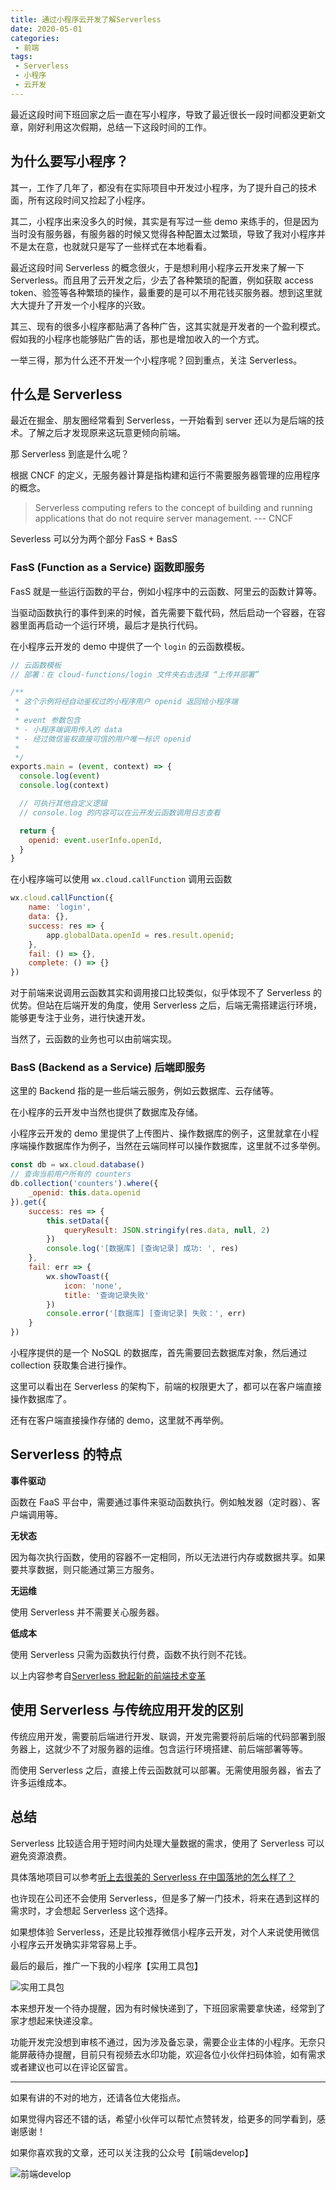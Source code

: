 ```yaml
---
title: 通过小程序云开发了解Serverless
date: 2020-05-01
categories:
 - 前端
tags:
 - Serverless
 - 小程序
 - 云开发
---
```


最近这段时间下班回家之后一直在写小程序，导致了最近很长一段时间都没更新文章，刚好利用这次假期，总结一下这段时间的工作。

<!-- more -->

## 为什么要写小程序？

其一，工作了几年了，都没有在实际项目中开发过小程序，为了提升自己的技术面，所有这段时间又捡起了小程序。

其二，小程序出来没多久的时候，其实是有写过一些 demo 来练手的，但是因为当时没有服务器，有服务器的时候又觉得各种配置太过繁琐，导致了我对小程序并不是太在意，也就就只是写了一些样式在本地看看。

最近这段时间 Serverless 的概念很火，于是想利用小程序云开发来了解一下 Serverless。而且用了云开发之后，少去了各种繁琐的配置，例如获取 access token、验签等各种繁琐的操作，最重要的是可以不用花钱买服务器。想到这里就大大提升了开发一个小程序的兴致。


其三、现有的很多小程序都贴满了各种广告，这其实就是开发者的一个盈利模式。假如我的小程序也能够贴广告的话，那也是增加收入的一个方式。

一举三得，那为什么还不开发一个小程序呢？回到重点，关注 Serverless。

## 什么是 Serverless

最近在掘金、朋友圈经常看到 Serverless，一开始看到 server 还以为是后端的技术。了解之后才发现原来这玩意更倾向前端。

那 Serverless 到底是什么呢？

根据 CNCF 的定义，无服务器计算是指构建和运行不需要服务器管理的应用程序的概念。

> Serverless computing refers to the concept of building and running applications that do not require server management. --- CNCF

Severless 可以分为两个部分 FasS + BasS

### FasS (Function as a Service) 函数即服务

FasS 就是一些运行函数的平台，例如小程序中的云函数、阿里云的函数计算等。

当驱动函数执行的事件到来的时候，首先需要下载代码，然后启动一个容器，在容器里面再启动一个运行环境，最后才是执行代码。

在小程序云开发的 demo 中提供了一个 `login` 的云函数模板。

```js
// 云函数模板
// 部署：在 cloud-functions/login 文件夹右击选择 “上传并部署”

/**
 * 这个示例将经自动鉴权过的小程序用户 openid 返回给小程序端
 *
 * event 参数包含
 * - 小程序端调用传入的 data
 * - 经过微信鉴权直接可信的用户唯一标识 openid
 *
 */
exports.main = (event, context) => {
  console.log(event)
  console.log(context)

  // 可执行其他自定义逻辑
  // console.log 的内容可以在云开发云函数调用日志查看

  return {
    openid: event.userInfo.openId,
  }
}
```

在小程序端可以使用 `wx.cloud.callFunction` 调用云函数

```js
wx.cloud.callFunction({
    name: 'login',
    data: {},
    success: res => {
        app.globalData.openId = res.result.openid;
    },
    fail: () => {},
    complete: () => {}
})
```

对于前端来说调用云函数其实和调用接口比较类似，似乎体现不了 Serverless 的优势。但站在后端开发的角度，使用 Serverless 之后，后端无需搭建运行环境，能够更专注于业务，进行快速开发。

当然了，云函数的业务也可以由前端实现。


### BasS (Backend as a Service) 后端即服务

这里的 Backend 指的是一些后端云服务，例如云数据库、云存储等。

在小程序的云开发中当然也提供了数据库及存储。

小程序云开发的 demo 里提供了上传图片、操作数据库的例子，这里就拿在小程序端操作数据库作为例子，当然在云端同样可以操作数据库，这里就不过多举例。

```js
const db = wx.cloud.database()
// 查询当前用户所有的 counters
db.collection('counters').where({
    _openid: this.data.openid
}).get({
    success: res => {
        this.setData({
            queryResult: JSON.stringify(res.data, null, 2)
        })
        console.log('[数据库] [查询记录] 成功: ', res)
    },
    fail: err => {
        wx.showToast({
            icon: 'none',
            title: '查询记录失败'
        })
        console.error('[数据库] [查询记录] 失败：', err)
    }
})
```

小程序提供的是一个 NoSQL 的数据库，首先需要回去数据库对象，然后通过 collection 获取集合进行操作。

这里可以看出在 Serverless 的架构下，前端的权限更大了，都可以在客户端直接操作数据库了。

还有在客户端直接操作存储的 demo，这里就不再举例。


## Serverless 的特点

**事件驱动**

函数在 FaaS 平台中，需要通过事件来驱动函数执行。例如触发器（定时器）、客户端调用等。

**无状态**

因为每次执行函数，使用的容器不一定相同，所以无法进行内存或数据共享。如果要共享数据，则只能通过第三方服务。

**无运维**

使用 Serverless 并不需要关心服务器。

**低成本**

使用 Serverless 只需为函数执行付费，函数不执行则不花钱。

以上内容参考自[Serverless 掀起新的前端技术变革](https://zhuanlan.zhihu.com/p/65914436)

## 使用 Serverless 与传统应用开发的区别

传统应用开发，需要前后端进行开发、联调，开发完需要将前后端的代码部署到服务器上，这就少不了对服务器的运维。包含运行环境搭建、前后端部署等等。


而使用 Serverless 之后，直接上传云函数就可以部署。无需使用服务器，省去了许多运维成本。


## 总结

Serverless 比较适合用于短时间内处理大量数据的需求，使用了 Serverless 可以避免资源浪费。

具体落地项目可以参考[听上去很美的 Serverless 在中国落地的怎么样了？](https://zhuanlan.zhihu.com/p/100651901)

也许现在公司还不会使用 Serverless，但是多了解一门技术，将来在遇到这样的需求时，才会想起 Serverless 这个选择。

如果想体验 Serverless，还是比较推荐微信小程序云开发，对个人来说使用微信小程序云开发确实非常容易上手。


最后的最后，推广一下我的小程序【实用工具包】

![实用工具包](/imgs/前端/8.png)

本来想开发一个待办提醒，因为有时候快递到了，下班回家需要拿快递，经常到了家才想起来快递没拿。

功能开发完没想到审核不通过，因为涉及备忘录，需要企业主体的小程序。无奈只能屏蔽待办提醒，目前只有视频去水印功能，欢迎各位小伙伴扫码体验，如有需求或者建议也可以在评论区留言。


---

如果有讲的不对的地方，还请各位大佬指点。

如果觉得内容还不错的话，希望小伙伴可以帮忙点赞转发，给更多的同学看到，感谢感谢！


如果你喜欢我的文章，还可以关注我的公众号【前端develop】

![前端develop](/imgs/qrcode.png)